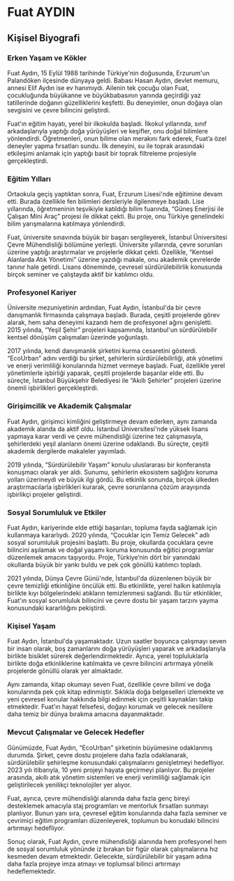# Fuat AYDIN

## Kişisel Biyografi

### Erken Yaşam ve Kökler

Fuat Aydın, 15 Eylül 1988 tarihinde Türkiye'nin doğusunda, Erzurum'un Palandöken ilçesinde dünyaya geldi. Babası Hasan Aydın, devlet memuru, annesi Elif Aydın ise ev hanımıydı. Ailenin tek çocuğu olan Fuat, çocukluğunda büyükanne ve büyükbabasının yanında geçirdiği yaz tatillerinde doğanın güzelliklerini keşfetti. Bu deneyimler, onun doğaya olan sevgisini ve çevre bilincini geliştirdi.

Fuat'ın eğitim hayatı, yerel bir ilkokulda başladı. İlkokul yıllarında, sınıf arkadaşlarıyla yaptığı doğa yürüyüşleri ve keşifler, onu doğal bilimlere yönlendirdi. Öğretmenleri, onun bilime olan merakını fark ederek, Fuat’a özel deneyler yapma fırsatları sundu. İlk deneyini, su ile toprak arasındaki etkileşimi anlamak için yaptığı basit bir toprak filtreleme projesiyle gerçekleştirdi.

### Eğitim Yılları

Ortaokula geçiş yaptıktan sonra, Fuat, Erzurum Lisesi'nde eğitimine devam etti. Burada özellikle fen bilimleri dersleriyle ilgilenmeye başladı. Lise yıllarında, öğretmeninin teşvikiyle katıldığı bilim fuarında, “Güneş Enerjisi ile Çalışan Mini Araç” projesi ile dikkat çekti. Bu proje, onu Türkiye genelindeki bilim yarışmalarına katılmaya yönlendirdi.

Fuat, üniversite sınavında büyük bir başarı sergileyerek, İstanbul Üniversitesi Çevre Mühendisliği bölümüne yerleşti. Üniversite yıllarında, çevre sorunları üzerine yaptığı araştırmalar ve projelerle dikkat çekti. Özellikle, “Kentsel Alanlarda Atık Yönetimi” üzerine yazdığı makale, onu akademik çevrelerde tanınır hale getirdi. Lisans döneminde, çevresel sürdürülebilirlik konusunda birçok seminer ve çalıştayda aktif bir katılımcı oldu.

### Profesyonel Kariyer

Üniversite mezuniyetinin ardından, Fuat Aydın, İstanbul'da bir çevre danışmanlık firmasında çalışmaya başladı. Burada, çeşitli projelerde görev alarak, hem saha deneyimi kazandı hem de profesyonel ağını genişletti. 2015 yılında, “Yeşil Şehir” projeleri kapsamında, İstanbul'un sürdürülebilir kentsel dönüşüm çalışmaları üzerinde yoğunlaştı.

2017 yılında, kendi danışmanlık şirketini kurma cesaretini gösterdi. “EcoUrban” adını verdiği bu şirket, şehirlerin sürdürülebilirliği, atık yönetimi ve enerji verimliliği konularında hizmet vermeye başladı. Fuat, özellikle yerel yönetimlerle işbirliği yaparak, çeşitli projelerde başarılar elde etti. Bu süreçte, İstanbul Büyükşehir Belediyesi ile “Akıllı Şehirler” projeleri üzerine önemli işbirlikleri gerçekleştirdi.

### Girişimcilik ve Akademik Çalışmalar

Fuat Aydın, girişimci kimliğini geliştirmeye devam ederken, aynı zamanda akademik alanda da aktif oldu. İstanbul Üniversitesi'nde yüksek lisans yapmaya karar verdi ve çevre mühendisliği üzerine tez çalışmasıyla, şehirlerdeki yeşil alanların önemi üzerine odaklandı. Bu süreçte, çeşitli akademik dergilerde makaleler yayımladı.

2019 yılında, “Sürdürülebilir Yaşam” konulu uluslararası bir konferansta konuşmacı olarak yer aldı. Sunumu, şehirlerin ekosistem sağlığını koruma yolları üzerineydi ve büyük ilgi gördü. Bu etkinlik sonunda, birçok ülkeden araştırmacılarla işbirlikleri kurarak, çevre sorunlarına çözüm arayışında işbirlikçi projeler geliştirdi.

### Sosyal Sorumluluk ve Etkiler

Fuat Aydın, kariyerinde elde ettiği başarıları, topluma fayda sağlamak için kullanmaya kararlıydı. 2020 yılında, “Çocuklar için Temiz Gelecek” adlı sosyal sorumluluk projesini başlattı. Bu proje, okullarda çocuklara çevre bilincini aşılamak ve doğal yaşamı koruma konusunda eğitici programlar düzenlemek amacını taşıyordu. Proje, Türkiye’nin dört bir yanındaki okullarda büyük bir yankı buldu ve pek çok gönüllü katılımcı topladı.

2021 yılında, Dünya Çevre Günü'nde, İstanbul'da düzenlenen büyük bir çevre temizliği etkinliğine öncülük etti. Bu etkinlikte, yerel halkın katılımıyla birlikte kıyı bölgelerindeki atıkların temizlenmesi sağlandı. Bu tür etkinlikler, Fuat'ın sosyal sorumluluk bilincini ve çevre dostu bir yaşam tarzını yayma konusundaki kararlılığını pekiştirdi.

### Kişisel Yaşam

Fuat Aydın, İstanbul'da yaşamaktadır. Uzun saatler boyunca çalışmayı seven bir insan olarak, boş zamanlarını doğa yürüyüşleri yaparak ve arkadaşlarıyla birlikte bisiklet sürerek değerlendirmektedir. Ayrıca, yerel topluluklarla birlikte doğa etkinliklerine katılmakta ve çevre bilincini artırmaya yönelik projelerde gönüllü olarak yer almaktadır.

Aynı zamanda, kitap okumayı seven Fuat, özellikle çevre bilimi ve doğa konularında pek çok kitap edinmiştir. Sıklıkla doğa belgeselleri izlemekte ve yeni çevresel konular hakkında bilgi edinmek için çeşitli kaynakları takip etmektedir. Fuat’ın hayat felsefesi, doğayı korumak ve gelecek nesillere daha temiz bir dünya bırakma amacına dayanmaktadır.

### Mevcut Çalışmalar ve Gelecek Hedefler

Günümüzde, Fuat Aydın, “EcoUrban” şirketinin büyümesine odaklanmış durumda. Şirket, çevre dostu projelere daha fazla odaklanarak, sürdürülebilir şehirleşme konusundaki çalışmalarını genişletmeyi hedefliyor. 2023 yılı itibarıyla, 10 yeni projeyi hayata geçirmeyi planlıyor. Bu projeler arasında, akıllı atık yönetim sistemleri ve enerji verimliliği sağlamak için geliştirilecek yenilikçi teknolojiler yer alıyor.

Fuat, ayrıca, çevre mühendisliği alanında daha fazla genç bireyi desteklemek amacıyla staj programları ve mentorluk fırsatları sunmayı planlıyor. Bunun yanı sıra, çevresel eğitim konularında daha fazla seminer ve çevrimiçi eğitim programları düzenleyerek, toplumun bu konudaki bilincini artırmayı hedefliyor.

Sonuç olarak, Fuat Aydın, çevre mühendisliği alanında hem profesyonel hem de sosyal sorumluluk yönünde iz bırakan bir figür olarak çalışmalarına hız kesmeden devam etmektedir. Gelecekte, sürdürülebilir bir yaşam adına daha fazla projeye imza atmayı ve toplumsal bilinci artırmayı hedeflemektedir.
